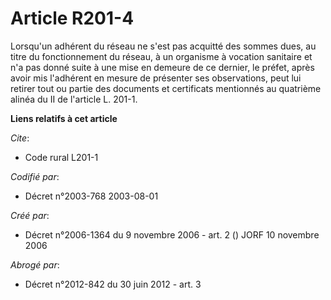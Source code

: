 # Article R201-4

Lorsqu'un adhérent du réseau ne s'est pas acquitté des sommes dues, au titre du fonctionnement du réseau, à un organisme à
vocation sanitaire et n'a pas donné suite à une mise en demeure de ce dernier, le préfet, après avoir mis l'adhérent en
mesure de présenter ses observations, peut lui retirer tout ou partie des documents et certificats mentionnés au quatrième
alinéa du II de l'article L. 201-1.

**Liens relatifs à cet article**

_Cite_:

  - Code rural L201-1

_Codifié par_:

  - Décret n°2003-768 2003-08-01

_Créé par_:

  - Décret n°2006-1364 du 9 novembre 2006 - art. 2 () JORF 10 novembre 2006

_Abrogé par_:

  - Décret n°2012-842 du 30 juin 2012 - art. 3
